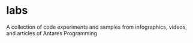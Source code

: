 # labs
A collection of code experiments and samples from infographics, videos, and articles of Antares Programming

